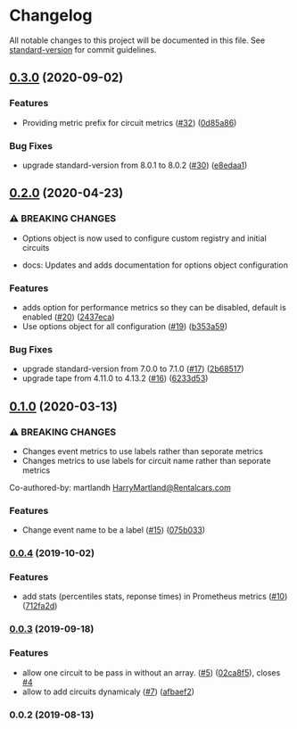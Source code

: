 # Changelog

All notable changes to this project will be documented in this file. See [standard-version](https://github.com/conventional-changelog/standard-version) for commit guidelines.

## [0.3.0](https://github.com/lholmquist/opossum-prometheus/compare/v0.2.0...v0.3.0) (2020-09-02)


### Features

* Providing metric prefix for circuit metrics ([#32](https://github.com/lholmquist/opossum-prometheus/issues/32)) ([0d85a86](https://github.com/lholmquist/opossum-prometheus/commit/0d85a86a9f594c58f3f900cb98000e58a9eeb058))


### Bug Fixes

* upgrade standard-version from 8.0.1 to 8.0.2 ([#30](https://github.com/lholmquist/opossum-prometheus/issues/30)) ([e8edaa1](https://github.com/lholmquist/opossum-prometheus/commit/e8edaa11c2bd35908810477872519d6694fc4857))

## [0.2.0](https://github.com/lholmquist/opossum-prometheus/compare/v0.1.0...v0.2.0) (2020-04-23)


### ⚠ BREAKING CHANGES

* Options object is now used to configure custom registry and initial circuits

* docs: Updates and adds documentation for options object configuration

### Features

* adds option for performance metrics so they can be disabled, default is enabled ([#20](https://github.com/lholmquist/opossum-prometheus/issues/20)) ([2437eca](https://github.com/lholmquist/opossum-prometheus/commit/2437eca65e7e5d55d3685f213c24e589827d2899))
* Use options object for all configuration ([#19](https://github.com/lholmquist/opossum-prometheus/issues/19)) ([b353a59](https://github.com/lholmquist/opossum-prometheus/commit/b353a5907212a5eabae420ff4ef06c105f953d3f))


### Bug Fixes

* upgrade standard-version from 7.0.0 to 7.1.0 ([#17](https://github.com/lholmquist/opossum-prometheus/issues/17)) ([2b68517](https://github.com/lholmquist/opossum-prometheus/commit/2b68517ae6902837ff9d94cbcbab11621fba920d))
* upgrade tape from 4.11.0 to 4.13.2 ([#16](https://github.com/lholmquist/opossum-prometheus/issues/16)) ([6233d53](https://github.com/lholmquist/opossum-prometheus/commit/6233d53041727d8b44126b061a18cc411642bb34))

## [0.1.0](https://github.com/lholmquist/opossum-prometheus/compare/v0.0.4...v0.1.0) (2020-03-13)


### ⚠ BREAKING CHANGES

* Changes event metrics to use labels rather than seporate metrics
* Changes metrics to use labels for circuit name rather than seporate metrics

Co-authored-by: martlandh <HarryMartland@Rentalcars.com>

### Features

* Change event name to be a label ([#15](https://github.com/lholmquist/opossum-prometheus/issues/15)) ([075b033](https://github.com/lholmquist/opossum-prometheus/commit/075b033))

### [0.0.4](https://github.com/lholmquist/opossum-prometheus/compare/v0.0.3...v0.0.4) (2019-10-02)


### Features

* add stats (percentiles stats, reponse times) in Prometheus metrics ([#10](https://github.com/lholmquist/opossum-prometheus/issues/10)) ([712fa2d](https://github.com/lholmquist/opossum-prometheus/commit/712fa2d))

### [0.0.3](https://github.com/lholmquist/opossum-prometheus/compare/v0.0.2...v0.0.3) (2019-09-18)


### Features

* allow one circuit to be pass in without an array. ([#5](https://github.com/lholmquist/opossum-prometheus/issues/5)) ([02ca8f5](https://github.com/lholmquist/opossum-prometheus/commit/02ca8f5)), closes [#4](https://github.com/lholmquist/opossum-prometheus/issues/4)
* allow to add circuits dynamicaly ([#7](https://github.com/lholmquist/opossum-prometheus/issues/7)) ([afbaef2](https://github.com/lholmquist/opossum-prometheus/commit/afbaef2))

### 0.0.2 (2019-08-13)
